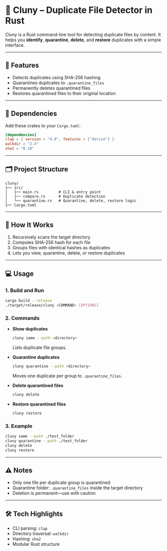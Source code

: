 # 📁 Cluny – Duplicate File Detector in Rust

Cluny is a Rust command-line tool for detecting duplicate files by content. It helps you **identify**, **quarantine**, **delete**, and **restore** duplicates with a simple interface.

---

## 🚀 Features

- Detects duplicates using SHA-256 hashing
- Quarantines duplicates to `.quarantine_files`
- Permanently deletes quarantined files
- Restores quarantined files to their original location

---

## 🧰 Dependencies

Add these crates to your `Cargo.toml`:

```toml
[dependencies]
clap = { version = "4.0", features = ["derive"] }
walkdir = "2.4"
sha2 = "0.10"
```

---

## 🗂️ Project Structure

```
cluny/
├── src/
│   ├── main.rs         # CLI & entry point
│   ├── compare.rs      # Duplicate detection
│   └── quarantine.rs   # Quarantine, delete, restore logic
├── Cargo.toml
```

---

## 🧪 How It Works

1. Recursively scans the target directory
2. Computes SHA-256 hash for each file
3. Groups files with identical hashes as duplicates
4. Lets you view, quarantine, delete, or restore duplicates

---

## 💻 Usage

### 1. Build and Run

```bash
cargo build --release
./target/release/cluny <COMMAND> [OPTIONS]
```

### 2. Commands

- **Show duplicates**
    ```bash
    cluny same --path <directory>
    ```
    Lists duplicate file groups.

- **Quarantine duplicates**
    ```bash
    cluny quarantine --path <directory>
    ```
    Moves one duplicate per group to `.quarantine_files`.

- **Delete quarantined files**
    ```bash
    cluny delete
    ```

- **Restore quarantined files**
    ```bash
    cluny restore
    ```

### 3. Example

```bash
cluny same --path ./test_folder
cluny quarantine --path ./test_folder
cluny delete
cluny restore
```

---

## ⚠️ Notes

- Only one file per duplicate group is quarantined
- Quarantine folder: `.quarantine_files` inside the target directory
- Deletion is permanent—use with caution

---

## 🛠️ Tech Highlights

- CLI parsing: `clap`
- Directory traversal: `walkdir`
- Hashing: `sha2`
- Modular Rust structure